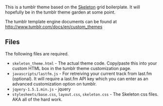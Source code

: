 This is a tumblr theme based on the [Skeleton](https://github.com/dhgamache/Skeleton) grid boilerplate. It will hopefully be in the tumblr theme garden at some point.

The tumblr template engine documents can be found at http://www.tumblr.com/docs/en/custom_themes

## Files
The following files are required.

* `skeleton_theme.html` - The actual theme code. Copy/paste this into your custom HTML box in the tumblr theme customization page.
* `javascripts/lastfm.js` - For retreiving your current track from last.fm (optional). It will require a last.fm API key which you can enter as an advanced customization option on tumblr.
* `jqyery-1.5.1.min.js` - jquery
* `stylesheets/base.css`, `layout.css`, `skeleton.css` - The Skeleton
  css files. AKA all of the hard work.
